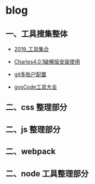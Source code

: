 # blog

## 一、工具搜集整体

 - [2019_工具集合](./2019_工具集合.MD)

 - [Charles4.0.1破解版安装使用](./Charles4.0.1.md)

 - [git多账户配置](git多账户配置.md)

 - [gvsCode工具大全](gvsCode工具大全.md)

## 二、css 整理部分


## 二、js 整理部分


## 二、webpack


## 二、node 工具整理部分

